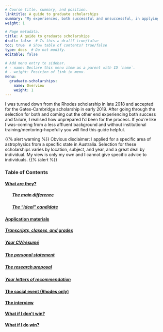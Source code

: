 ```yaml
---
# Course title, summary, and position.
linktitle: A guide to graduate scholarships
summary: "My experiences, both successful and unsuccessful, in applying to the Rhodes and Gates Cambridge scholarships"
weight: 1

# Page metadata.
title: A guide to graduate scholarships
draft: false  # Is this a draft? true/false
toc: true  # Show table of contents? true/false
type: docs  # Do not modify.
editable: false 

# Add menu entry to sidebar.
# - name: Declare this menu item as a parent with ID `name`.
# - weight: Position of link in menu.
menu:
  graduate-scholarships:
    name: Overview
    weight: 1
---
```


I was turned down from the Rhodes scholarship in late 2018 and accepted for the Gates-Cambridge scholarship in early 2019. After going through the selection for both and coming out the other end experiencing both success and failure, I realised how unprepared I’d been for the process. If you’re like I was–coming from a less affluent background and without institutional training/mentoring–hopefully you will find this guide helpful.

{{% alert warning %}}
Obvious disclaimer: I applied for a specific area of astrophysics from a specific state in Australia. Selection for these scholarships varies by location, subject, and year, and a great deal by individual. My view is only my own and I cannot give specific advice to individuals. 
{{% /alert %}}

### Table of Contents

#### [What are they?](https://www.paytonelyce.com/resource/graduate-scholarships/what-are-they/)

##### &nbsp;&nbsp;&nbsp;&nbsp;&nbsp;&nbsp; [The main difference](https://www.paytonelyce.com/resource/graduate-scholarships/the-difference/)

##### &nbsp;&nbsp;&nbsp;&nbsp;&nbsp;&nbsp; [The "ideal" candidate](https://www.paytonelyce.com/resource/graduate-scholarships/the-ideal-candidate/)

#### [Application materials](https://www.paytonelyce.com/resource/graduate-scholarships/application-materials/)

##### [Transcripts, classes, and grades](https://www.paytonelyce.com/resource/graduate-scholarships/grades/)

##### [Your CV/résumé](https://www.paytonelyce.com/resource/graduate-scholarships/cv/)

##### [The personal statement](https://www.paytonelyce.com/resource/graduate-scholarships/personal/)

##### [The research proposal](https://www.paytonelyce.com/resource/graduate-scholarships/research/)

##### [Your letters of recommendation](https://www.paytonelyce.com/resource/graduate-scholarships/letters/)

#### [The social event (Rhodes only)](https://www.paytonelyce.com/resource/graduate-scholarships/social/)

#### [The interview](https://www.paytonelyce.com/resource/graduate-scholarships/interview/)

#### [What if I don't win?](https://www.paytonelyce.com/resource/graduate-scholarships/dont-win/)

#### [What if I do win?](https://www.paytonelyce.com/resource/graduate-scholarships/do-win/)
